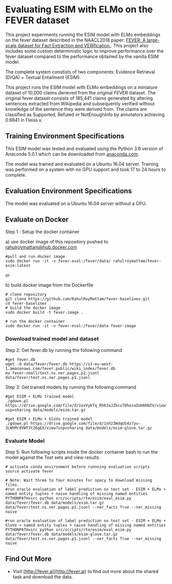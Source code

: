 # Evaluating ESIM with ELMo on the FEVER dataset

This project experiments running the ESIM model with ELMo embeddings on the fever dataset described in the NAACL2018 paper: [FEVER: A large-scale dataset for Fact Extraction and VERification.](). This project also includes some custom deterministic logic to improve performance over the fever dataset compared to the performance obtained by the vanilla ESIM model.

The complete system constists of two components: Evidence Retrieval (DrQA) + Textual Entailment (ESIM).

This project runs the ESIM model with ELMo embeddings on a miniature dataset of 10,000 claims derieved from the original FEVER dataset. The original fever dataset consists of 185,441 claims generated by altering sentences extracted from Wikipedia and subsequently verified without knowledge of the sentence they were derived from. The claims are classified as Supported, Refuted or NotEnoughInfo by annotators achieving 0.6841 in Fleiss κ.
 
## Training Environment Specifications

This ESIM model was tested and evaluated using the Python 3.6 version of Anaconda 5.0.1 which can be downloaded from [anaconda.com](https://www.anaconda.com/download/). 

The model was trained and evaluated on a Ubuntu 16.04 server. Training was performed on a system with no GPU support and took 17 to 24 hours to complete.

## Evaluation Environment Specifications

The model was evaluated on a Ubuntu 16.04 server without a GPU.
 
## Evaluate on Docker

Step 1 : Setup the docker container

a) use docker image of this repository pushed to [rahulroymattam@hub.docker.com](https://hub.docker.com/r/rahulroymattam/fever-esim/)

```
#pull and run docker image
sudo docker run -it -v fever-eval:/fever/data/ rahulroymattam/fever-esim:latest
```
or 

b) build docker image from the Dockerfile

```
# clone repository
git clone https://github.com/RahulRoyMattam/fever-baselines.git
cd fever-baselines
# build the docker image
sudo docker build -t fever-image .

# run the docker container
sudo docker run -it -v fever-eval:/fever/data fever-image
```

### Download trained model and dataset 

Step 2: Get fever.db by running the following command

```
#get fever.db
wget -O data/fever/fever.db https://s3-eu-west-1.amazonaws.com/fever.public/wiki_index/fever.db
mv fever-small/test.ns.ner.pages.p1.jsonl data/fever/test.ns.ner.pages.p1.jsonl
```

Step 3: Get trained models by running the following command
```
#get ESIM + ELMo trained model
./gdown.pl https://drive.google.com/file/d/1oxVykTq_Rh63aJZkcv7OhozaIUm6KNIV/view?usp=sharing data/models/esim.tar.gz

#get ESIM + ELMo + GloVe trained model
./gdown.pl https://drive.google.com/file/d/1nh23WdqUS4z7yu-3LWhMrdVWT3t26gEX/view?usp=sharing data/models/esim-glove.tar.gz
```

### Evaluate Model

Step 5: Run following scripts inside the docker container bash to run the model against the Test sets and view results.

```
# activate conda environment before runnning evaluation scripts
source activate fever

# Note: Wait three to four minutes for spacy to download missing files.
#run oracle evaluation of label prediction on test set - ESIM + ELMo + named entity tuples + naive handling of missing named entities
PYTHONPATH=src python src/scripts/rte/esim/eval_esim.py data/fever/fever.db data/models/esim.tar.gz data/fever/test.ns.ner.pages.p1.jsonl --ner_facts True --ner_missing naive

#run oracle evaluation of label prediction on test set - ESIM + ELMo + GloVe + named entity tuples + naive handling of missing named entities
PYTHONPATH=src python src/scripts/rte/esim/eval_esim.py data/fever/fever.db data/models/esim-glove.tar.gz data/fever/test.ns.ner.pages.p1.jsonl --ner_facts True --ner_missing naive

```

## Find Out More

 * Visit [http://fever.ai](http://fever.ai) to find out more about the shared task and download the data.
